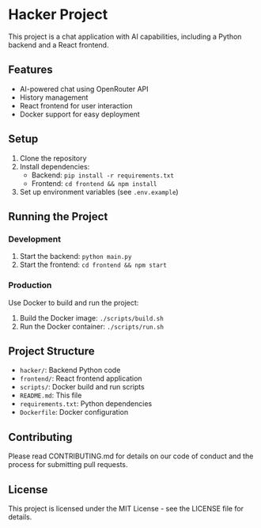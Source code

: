 
# Hacker Project

This project is a chat application with AI capabilities, including a Python backend and a React frontend.

## Features

- AI-powered chat using OpenRouter API
- History management
- React frontend for user interaction
- Docker support for easy deployment

## Setup

1. Clone the repository
2. Install dependencies:
   - Backend: `pip install -r requirements.txt`
   - Frontend: `cd frontend && npm install`
3. Set up environment variables (see `.env.example`)

## Running the Project

### Development

1. Start the backend: `python main.py`
2. Start the frontend: `cd frontend && npm start`

### Production

Use Docker to build and run the project:

1. Build the Docker image: `./scripts/build.sh`
2. Run the Docker container: `./scripts/run.sh`

## Project Structure

- `hacker/`: Backend Python code
- `frontend/`: React frontend application
- `scripts/`: Docker build and run scripts
- `README.md`: This file
- `requirements.txt`: Python dependencies
- `Dockerfile`: Docker configuration

## Contributing

Please read CONTRIBUTING.md for details on our code of conduct and the process for submitting pull requests.

## License

This project is licensed under the MIT License - see the LICENSE file for details.
